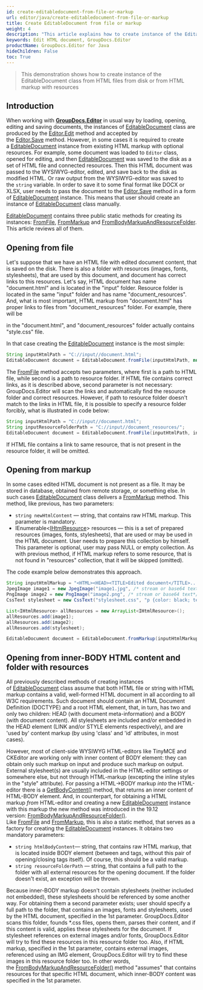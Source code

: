 ```yaml
---
id: create-editabledocument-from-file-or-markup
url: editor/java/create-editabledocument-from-file-or-markup
title: Create EditableDocument from file or markup
weight: 4
description: "This article explains how to create instance of the EditableDocument class from HTML files from disk or from HTML markup with resources using GroupDocs.Editor for Java API."
keywords: Edit HTML document, GroupDocs.Editor
productName: GroupDocs.Editor for Java
hideChildren: False
toc: True
---
```

> This demonstration shows how to create instance of the EditableDocument class from HTML files from disk or from HTML markup with resources

## Introduction

When working with [**GroupDocs.Editor**](https://products.groupdocs.com/editor/java) in usual way by loading, opening, editing and saving documents, the instances of [EditableDocument](https://apireference.groupdocs.com/editor/java/com.groupdocs.editor/editabledocument) class are produced by the [Editor.Edit](https://apireference.groupdocs.com/editor/java/com.groupdocs.editor/editor#edit/index()) method and accepted by the [Editor.Save](https://apireference.groupdocs.com/editor/java/com.groupdocs.editor/editor#save/index()) method. However, in some cases it is required to create a [EditableDocument](https://apireference.groupdocs.com/editor/java/com.groupdocs.editor/editabledocument) instance from existing HTML markup with optional resources. For example, some document was loaded to `Editor` class, opened for editing, and then [EditableDocument](https://apireference.groupdocs.com/editor/java/com.groupdocs.editor/editabledocument) was saved to the disk as a set of HTML file and connected resources. Then this HTML document was passed to the WYSIWYG-editor, edited, and save back to the disk as modified HTML. Or raw output from the WYSIWYG-editor was saved to the `string` variable. In order to save it to some final format like DOCX or XLSX, user needs to pass the document to the [Editor.Save](https://apireference.groupdocs.com/editor/java/com.groupdocs.editor/editor#save/index()) method in a form of [EditableDocument](https://apireference.groupdocs.com/editor/java/com.groupdocs.editor/editabledocument) instance. This means that user should create an instance of [EditableDocument](https://apireference.groupdocs.com/editor/java/com.groupdocs.editor/editabledocument) class manually.

[EditableDocument](https://apireference.groupdocs.com/editor/java/com.groupdocs.editor/editabledocument) contains three public static methods for creating its instances: [FromFile](https://apireference.groupdocs.com/editor/java/com.groupdocs.editor/editabledocument#fromfile()), [FromMarkup](https://apireference.groupdocs.com/editor/java/com.groupdocs.editor/editabledocument#frommarkup()) and [FromBodyMarkupAndResourceFolder](https://apireference.groupdocs.com/editor/java/com.groupdocs.editor/editabledocument#frombodymarkupandresourcefolder()). This article reviews all of them.

## Opening from file

Let's suppose that we have an HTML file with edited document content, that is saved on the disk. There is also a folder with resources (images, fonts, stylesheets), that are used by this document, and document has correct links to this resources. Let's say, HTML document has name "document.html" and is located in the "input" folder. Resource folder is located in the same "input" folder and has name "document\_resources". And, what is most important, HTML markup from "document.html" has proper links to files from "document\_resources" folder. For example, there will be

<link rel = "stylesheet" type = "text/css" href = "document\_resources/style.css" />

in the "document.html", and "document\_resources" folder actually contains "style.css" file.

In that case creating the [EditableDocument](https://apireference.groupdocs.com/editor/java/com.groupdocs.editor/editabledocument) instance is the most simple:

```java
String inputHtmlPath = "C://input//document.html";
EditableDocument document = EditableDocument.fromFile(inputHtmlPath, null);
```

The [FromFile](https://apireference.groupdocs.com/editor/java/com.groupdocs.editor/editabledocument#fromfile()) method accepts two parameters, where first is a path to HTML file, while second is a path to resource folder. If HTML file contains correct links, as it is described above, second parameter is not necessary: GroupDocs.Editor will scan the links and automatically find the resource folder and correct resources. However, if path to resource folder doesn't match to the links in HTML file, it is possible to specify a resource folder forcibly, what is illustrated in code below:

```java
String inputHtmlPath = "C://input//document.html";
String inputResourceFolderPath = "C://input//document_resources/";
EditableDocument document = EditableDocument.fromFile(inputHtmlPath, inputResourceFolderPath);
```

If HTML file contains a link to same resource, that is not present in the resource folder, it will be omitted.

## Opening from markup

In some cases edited HTML document is not present as a file. It may be stored in database, obtained from remote storage, or something else. In such cases [EditableDocument](https://apireference.groupdocs.com/editor/java/com.groupdocs.editor/editabledocument) class delivers a [FromMarkup](https://apireference.groupdocs.com/editor/java/com.groupdocs.editor/editabledocument#frommarkup()) method. This method, like previous, has two parameters:

* `string newHtmlContent` — string, that contains raw HTML markup. This parameter is mandatory.
* IEnumerable<[IHtmlResource](https://apireference.groupdocs.com/editor/java/com.groupdocs.editor.htmlcss.resources/ihtmlresource)> resources — this is a set of prepared resources (images, fonts, stylesheets), that are used or may be used in the HTML document. User needs to prepare this collection by himself. This parameter is optional, user may pass NULL or empty collection. As with previous method, if HTML markup refers to some resource, that is not found in "resources" collection, that it will be skipped (omitted).

The code example below demonstrates this approach.

```java
String inputHtmlMarkup = "<HTML><HEAD><TITLE>Edited document</TITLE>.....";
JpegImage image1 = new JpegImage("image1.jpg", /* stream or base64 text*/);
PngImage image2 = new PngImage("image2.png", /* stream or base64 text*/);
CssText stylesheet = new CssText("stylesheet.css", "p {color: black; text-align: left; }......", StandardCharsets.UTF_8);

List<IHtmlResource> allResources = new ArrayList<IHtmlResource>();
allResources.add(image1);
allResources.add(image2);
allResources.add(stylesheet);

EditableDocument document = EditableDocument.fromMarkup(inputHtmlMarkup, allResources);
```

## Opening from inner-BODY HTML content and folder with resources

All previously described methods of creating instances of [EditableDocument](https://apireference.groupdocs.com/editor/java/com.groupdocs.editor/editabledocument) class assume that both HTML file or string with HTML markup contains a valid, well-formed HTML document in all according to all W3C requirements. Such document should contain an HTML Document Definition (DOCTYPE) and a root HTML element, that, in turn, has two and only two children: HEAD (with document meta-information) and a BODY (with document content). All stylesheets are included and/or embedded in the HEAD element (LINK and/or STYLE elements respectively), and are 'used by' content markup (by using 'class' and 'id' attributes, in most cases).

However, most of client-side WYSIWYG HTML-editors like TinyMCE and CKEditor are working only with inner content of BODY element: they can obtain only such markup on input and produce such markup on output. External stylesheet(s) are usually included in the HTML-editor settings or somewhere else, but not through HTML-markup (excepting the inline styles in the "style" attribute). For passing a HTML->BODY markup *into* the HTML-editor there is a [GetBodyContent()](https://apireference.groupdocs.com/editor/java/com.groupdocs.editor/editabledocument#getbodycontent()) method, that returns an inner content of HTML-BODY element. And, in counterpart, for obtaining a HTML markup *from* HTML-editor and creating a new [EditableDocument](https://apireference.groupdocs.com/editor/java/com.groupdocs.editor/editabledocument) instance with this markup the new method was introduced in the 19.12 version: [FromBodyMarkupAndResourceFolder()](https://apireference.groupdocs.com/editor/java/com.groupdocs.editor/editabledocument#frombodymarkupandresourcefolder()). Like [FromFile](https://apireference.groupdocs.com/editor/java/com.groupdocs.editor/editabledocument#fromfile()) and [FromMarkup](https://apireference.groupdocs.com/editor/java/com.groupdocs.editor/editabledocument#frommarkup()), this is also a static method, that serves as a factory for creating the [EditableDocument](https://apireference.groupdocs.com/editor/java/com.groupdocs.editor/editabledocument) instances. It obtains two mandatory parameters:

* `string htmlBodyContent`— string, that contains raw HTML markup, that is located inside BODY element (between <BODY> and </BODY> tags, without this pair of opening/closing tags itself). Of course, this should be a valid markup.
* `string resourceFolderPath` — string, that contains a full path to the folder with all external resources for the opening document. If the folder doesn't exist, an exception will be thrown.

Because inner-BODY markup doesn't contain stylesheets (neither included not embedded), these stylesheets should be referenced by some another way. For obtaining them a second parameter exists; user should specify a full path to the folder, that contains an images, fonts and stylesheets, used by the HTML document, specified in the 1st parameter. GroupDocs.Editor scans this folder, founds \*.css files, opens them, parses their content, and if this content is valid, applies these stylesheets for the document. If stylesheet references on external images and/or fonts, GroupDocs.Editor will try to find these resources in this resource folder too. Also, if HTML markup, specified in the 1st parameter, contains external images, referenced using an IMG element, GroupDocs.Editor will try to find these images in this resource folder too. In other words, the [FromBodyMarkupAndResourceFolder()](https://apireference.groupdocs.com/editor/java/com.groupdocs.editor/editabledocument#frombodymarkupandresourcefolder()) method "assumes" that contains resources for that specific HTML document, which inner-BODY content was specified in the 1st parameter.
